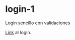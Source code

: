 # login-1
Login sencillo con validaciones

[Link](https://rodriguezcravero.github.io/login-1/) al login.
